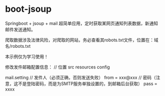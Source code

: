 # boot-jsoup
Springboot + jsoup + mail 超简单应用，定时获取某网页通知列表数据，新通知邮件发送通知。

爬取数据涉及法律风险，对爬取的网站，务必查看其robots.txt文件，位置在：域名/robots.txt

本示例仅为学习使用！

修改发件邮箱配置信息：
// 位置
src
  resources
    config  
    
mail.setting
// 发件人（必须正确，否则发送失败）
from = xxx@xxx
// 密码（注意，这不是登陆密码，而是为SMTP服务单独设置的，到邮箱后台获取）
pass = xxxx

